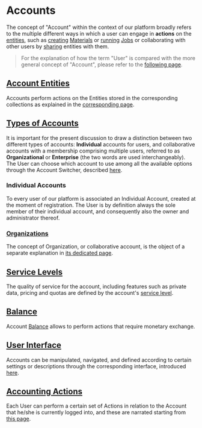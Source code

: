 # Accounts

The concept of "Account" within the context of our platform broadly refers to the multiple different ways in which a user can engage in **actions** on the [entities](../entities-general/overview.md), such as [creating](../entities-general/actions/create.md) [Materials](../materials/overview.md) or [running](../jobs/actions/run.md) [Jobs](../jobs/overview.md) or collaborating with other users by [sharing](../collaboration/sharing/actions.md) entities with them. 

> For the explanation of how the term "User" is compared with the more general concept of "Account", please refer to the [following page](users.md).

## [Account Entities](collections.md)

Accounts perform actions on the Entities stored in the corresponding collections as explained in the [corresponding page](collections.md).

## [Types of Accounts](ui/switcher.md)

It is important for the present discussion to draw a distinction between two different types of accounts: **Individual** accounts for users, and collaborative accounts with a membership comprising multiple users, referred to as **Organizational** or **Enterprise** (the two words are used interchangeably). The User can choose which account to use among all the available options through the Account Switcher, described [here](ui/switcher.md).

### Individual Accounts

To every user of our platform is associated an Individual Account, created at the moment of registration. The User is by definition always the sole member of their individual account, and consequently also the owner and administrator thereof.

### [Organizations](../collaboration/organizations/overview.md)

The concept of Organization, or collaborative account, is the object of a separate explanation in [its dedicated page](../collaboration/organizations/overview.md).

## [Service Levels](service-levels.md)

The quality of service for the account, including features such as private data, pricing and quotas are defined by the account's [service level](service-levels.md).

## [Balance](balance.md)

Account [Balance](balance.md) allows to perform actions that require monetary exchange.

## [User Interface](ui/overview.md)

Accounts can be manipulated, navigated, and defined according to certain settings or descriptions through the corresponding interface, introduced [here](ui/overview.md).

## [Accounting Actions](accounting/overview.md)

Each User can perform a certain set of Actions in relation to the Account that he/she is currently logged into, and these are narrated starting from [this page](accounting/overview.md).
